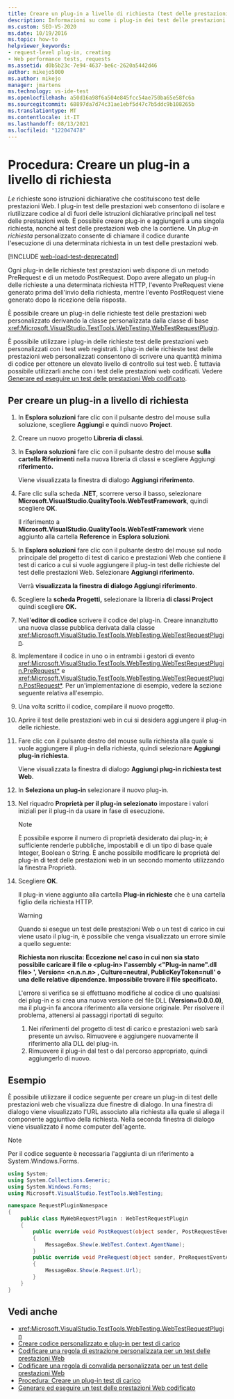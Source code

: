 ```yaml
---
title: Creare un plug-in a livello di richiesta (test delle prestazioni Web)
description: Informazioni su come i plug-in dei test delle prestazioni Web in una singola richiesta consentono di riutilizzare il codice all'esterno delle istruzioni dichiarative principali nel test delle prestazioni Web.
ms.custom: SEO-VS-2020
ms.date: 10/19/2016
ms.topic: how-to
helpviewer_keywords:
- request-level plug-in, creating
- Web performance tests, requests
ms.assetid: d0b5b23c-7e94-4637-be6c-2620a5442d46
author: mikejo5000
ms.author: mikejo
manager: jmartens
ms.technology: vs-ide-test
ms.openlocfilehash: a50d16a98f6a504e845fcc54ae750ba65e58fc6a
ms.sourcegitcommit: 68897da7d74c31ae1ebf5d47c7b5ddc9b108265b
ms.translationtype: MT
ms.contentlocale: it-IT
ms.lasthandoff: 08/13/2021
ms.locfileid: "122047478"
---
```

# <a name="how-to-create-a-request-level-plug-in"></a>Procedura: Creare un plug-in a livello di richiesta

*Le* richieste sono istruzioni dichiarative che costituiscono test delle prestazioni Web. I plug-in test delle prestazioni web consentono di isolare e riutilizzare codice al di fuori delle istruzioni dichiarative principali nel test delle prestazioni web. È possibile creare plug-in e aggiungerli a una singola richiesta, nonché al test delle prestazioni web che la contiene. Un *plug-in richiesta* personalizzato consente di chiamare il codice durante l'esecuzione di una determinata richiesta in un test delle prestazioni web.

[!INCLUDE [web-load-test-deprecated](includes/web-load-test-deprecated.md)]

Ogni plug-in delle richieste test prestazioni web dispone di un metodo PreRequest e di un metodo PostRequest. Dopo avere allegato un plug-in delle richieste a una determinata richiesta HTTP, l'evento PreRequest viene generato prima dell'invio della richiesta, mentre l'evento PostRequest viene generato dopo la ricezione della risposta.

È possibile creare un plug-in delle richieste test delle prestazioni web personalizzato derivando la classe personalizzata dalla classe di base <xref:Microsoft.VisualStudio.TestTools.WebTesting.WebTestRequestPlugin>.

È possibile utilizzare i plug-in delle richieste test delle prestazioni web personalizzati con i test web registrati. I plug-in delle richieste test delle prestazioni web personalizzati consentono di scrivere una quantità minima di codice per ottenere un elevato livello di controllo sui test web. È tuttavia possibile utilizzarli anche con i test delle prestazioni web codificati. Vedere [Generare ed eseguire un test delle prestazioni Web codificato](../test/generate-and-run-a-coded-web-performance-test.md).

## <a name="to-create-a-request-level-plug-in"></a>Per creare un plug-in a livello di richiesta

1. In **Esplora soluzioni** fare clic con il pulsante destro del mouse sulla soluzione, scegliere **Aggiungi** e quindi nuovo **Project**.

2. Creare un nuovo progetto **Libreria di classi**.

3. In **Esplora soluzioni** fare clic con il pulsante destro del mouse **sulla cartella Riferimenti** nella nuova libreria di classi e scegliere Aggiungi **riferimento.**

     Viene visualizzata la finestra di dialogo **Aggiungi riferimento**.

4. Fare clic sulla scheda **.NET**, scorrere verso il basso, selezionare **Microsoft.VisualStudio.QualityTools.WebTestFramework**, quindi scegliere **OK**.

     Il riferimento a **Microsoft.VisualStudio.QualityTools.WebTestFramework** viene aggiunto alla cartella **Reference** in **Esplora soluzioni**.

5. In **Esplora soluzioni** fare clic con il pulsante destro del mouse sul nodo principale del progetto di test di carico e prestazioni Web che contiene il test di carico a cui si vuole aggiungere il plug-in test delle richieste del test delle prestazioni Web. Selezionare **Aggiungi riferimento**.

     Verrà **visualizzata la finestra di dialogo Aggiungi riferimento**.

6. Scegliere la **scheda Progetti,** selezionare la libreria **di classi Project** quindi scegliere **OK.**

7. Nell'**editor di codice** scrivere il codice del plug-in. Creare innanzitutto una nuova classe pubblica derivata dalla classe <xref:Microsoft.VisualStudio.TestTools.WebTesting.WebTestRequestPlugin>.

8. Implementare il codice in uno o in entrambi i gestori di evento <xref:Microsoft.VisualStudio.TestTools.WebTesting.WebTestRequestPlugin.PreRequest*> e <xref:Microsoft.VisualStudio.TestTools.WebTesting.WebTestRequestPlugin.PostRequest*>. Per un'implementazione di esempio, vedere la sezione seguente relativa all'esempio.

9. Una volta scritto il codice, compilare il nuovo progetto.

10. Aprire il test delle prestazioni web in cui si desidera aggiungere il plug-in delle richieste.

11. Fare clic con il pulsante destro del mouse sulla richiesta alla quale si vuole aggiungere il plug-in della richiesta, quindi selezionare **Aggiungi plug-in richiesta**.

     Viene visualizzata la finestra di dialogo **Aggiungi plug-in richiesta test Web**.

12. In **Seleziona un plug-in** selezionare il nuovo plug-in.

13. Nel riquadro **Proprietà per il plug-in selezionato** impostare i valori iniziali per il plug-in da usare in fase di esecuzione.

    > [!NOTE]
    > È possibile esporre il numero di proprietà desiderato dai plug-in; è sufficiente renderle pubbliche, impostabili e di un tipo di base quale Integer, Boolean o String. È anche possibile modificare le proprietà del plug-in di test delle prestazioni web in un secondo momento utilizzando la finestra Proprietà.

14. Scegliere **OK**.

     Il plug-in viene aggiunto alla cartella **Plug-in richieste** che è una cartella figlio della richiesta HTTP.

    > [!WARNING]
    > Quando si esegue un test delle prestazioni Web o un test di carico in cui viene usato il plug-in, è possibile che venga visualizzato un errore simile a quello seguente:
    >
    > **Richiesta non riuscita: Eccezione nel caso in cui non sia stato possibile caricare il file o \<plug-in> l'assembly \<"Plug-in name".dll file> ', Version= \<n.n.n.n> , Culture=neutral, PublicKeyToken=null' o una delle relative dipendenze. Impossibile trovare il file specificato.**
    >
    > L'errore si verifica se si effettuano modifiche al codice di uno qualsiasi dei plug-in e si crea una nuova versione del file DLL **(Version=0.0.0.0)**, ma il plug-in fa ancora riferimento alla versione originale. Per risolvere il problema, attenersi ai passaggi riportati di seguito:
    >
    > 1. Nei riferimenti del progetto di test di carico e prestazioni web sarà presente un avviso. Rimuovere e aggiungere nuovamente il riferimento alla DLL del plug-in.
    > 2. Rimuovere il plug-in dal test o dal percorso appropriato, quindi aggiungerlo di nuovo.

## <a name="example"></a>Esempio

È possibile utilizzare il codice seguente per creare un plug-in di test delle prestazioni web che visualizza due finestre di dialogo. In una finestra di dialogo viene visualizzato l'URL associato alla richiesta alla quale si allega il componente aggiuntivo della richiesta. Nella seconda finestra di dialogo viene visualizzato il nome computer dell'agente.

> [!NOTE]
> Per il codice seguente è necessaria l'aggiunta di un riferimento a System.Windows.Forms.

```csharp
using System;
using System.Collections.Generic;
using System.Windows.Forms;
using Microsoft.VisualStudio.TestTools.WebTesting;

namespace RequestPluginNamespace
{
    public class MyWebRequestPlugin : WebTestRequestPlugin
    {
        public override void PostRequest(object sender, PostRequestEventArgs e)
        {
            MessageBox.Show(e.WebTest.Context.AgentName);
        }
        public override void PreRequest(object sender, PreRequestEventArgs e)
        {
            MessageBox.Show(e.Request.Url);
        }
    }
}
```

## <a name="see-also"></a>Vedi anche

- <xref:Microsoft.VisualStudio.TestTools.WebTesting.WebTestRequestPlugin>
- [Creare codice personalizzato e plug-in per test di carico](../test/create-custom-code-and-plug-ins-for-load-tests.md)
- [Codificare una regola di estrazione personalizzata per un test delle prestazioni Web](../test/code-a-custom-extraction-rule-for-a-web-performance-test.md)
- [Codificare una regola di convalida personalizzata per un test delle prestazioni Web](../test/code-a-custom-validation-rule-for-a-web-performance-test.md)
- [Procedura: Creare un plug-in test di carico](../test/how-to-create-a-load-test-plug-in.md)
- [Generare ed eseguire un test delle prestazioni Web codificato](../test/generate-and-run-a-coded-web-performance-test.md)

